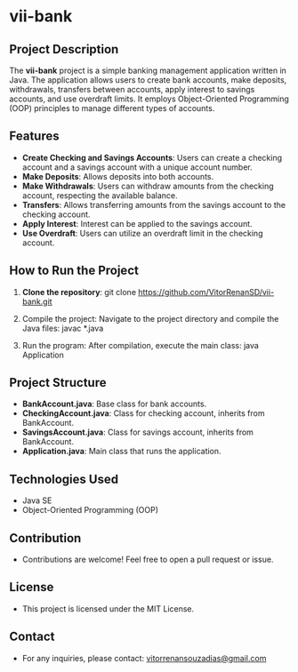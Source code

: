 # vii-bank

## Project Description

The **vii-bank** project is a simple banking management application written in Java. The application allows users to create bank accounts, make deposits, withdrawals, transfers between accounts, apply interest to savings accounts, and use overdraft limits. It employs Object-Oriented Programming (OOP) principles to manage different types of accounts.

## Features

- **Create Checking and Savings Accounts**: Users can create a checking account and a savings account with a unique account number.
- **Make Deposits**: Allows deposits into both accounts.
- **Make Withdrawals**: Users can withdraw amounts from the checking account, respecting the available balance.
- **Transfers**: Allows transferring amounts from the savings account to the checking account.
- **Apply Interest**: Interest can be applied to the savings account.
- **Use Overdraft**: Users can utilize an overdraft limit in the checking account.

## How to Run the Project

1. **Clone the repository**:
   git clone https://github.com/VitorRenanSD/vii-bank.git
   
2. Compile the project: Navigate to the project directory and compile the Java files:
   javac *.java

3. Run the program: After compilation, execute the main class:
   java Application

## Project Structure

- **BankAccount.java**: Base class for bank accounts.
- **CheckingAccount.java**: Class for checking account, inherits from BankAccount.
- **SavingsAccount.java**: Class for savings account, inherits from BankAccount.
- **Application.java**: Main class that runs the application.

## Technologies Used

- Java SE
- Object-Oriented Programming (OOP)

## Contribution
- Contributions are welcome! Feel free to open a pull request or issue.

## License
- This project is licensed under the MIT License.

## Contact
- For any inquiries, please contact: vitorrenansouzadias@gmail.com

  
